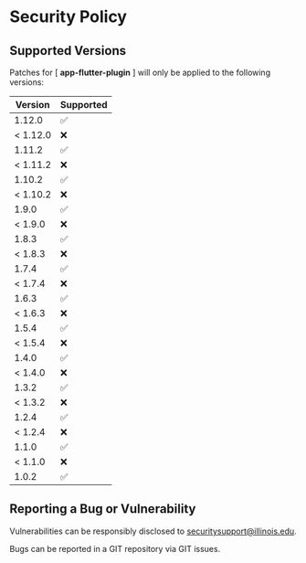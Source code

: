 # Security Policy

## Supported Versions

Patches for [ **app-flutter-plugin** ] will only be applied to the following versions:

| Version  | Supported |
|----------| ------------------ |
| 1.12.0   | :white_check_mark: |
| < 1.12.0 | :x: |
| 1.11.2   | :white_check_mark: |
| < 1.11.2 | :x: |
| 1.10.2   | :white_check_mark: |
| < 1.10.2 | :x: |
| 1.9.0    | :white_check_mark: |
| < 1.9.0  | :x: |
| 1.8.3    | :white_check_mark: |
| < 1.8.3  | :x: |
| 1.7.4    | :white_check_mark: |
| < 1.7.4  | :x: |
| 1.6.3    | :white_check_mark: |
| < 1.6.3  | :x: |
| 1.5.4    | :white_check_mark: |
| < 1.5.4  | :x: |
| 1.4.0    | :white_check_mark: |
| < 1.4.0  | :x: |
| 1.3.2    | :white_check_mark: |
| < 1.3.2  | :x: |
| 1.2.4    | :white_check_mark: |
| < 1.2.4  | :x: |
| 1.1.0    | :white_check_mark: |
| < 1.1.0  | :x: |
| 1.0.2    | :white_check_mark: |

## Reporting a Bug or Vulnerability

Vulnerabilities can be responsibly disclosed to [securitysupport@illinois.edu](mailto:securitysupport@illinois.edu).

Bugs can be reported in a GIT repository via GIT issues.